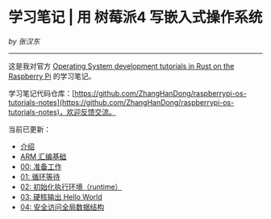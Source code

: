# 学习笔记 | 用 树莓派4 写嵌入式操作系统

*by 张汉东*

---

这是我对官方 [Operating System development tutorials in Rust on the Raspberry Pi](https://github.com/rust-embedded/rust-raspberrypi-OS-tutorials) 的学习笔记。

学习笔记代码仓库：[https://github.com/ZhangHanDong/raspberrypi-os-tutorials-notes](https://github.com/ZhangHanDong/raspberrypi-os-tutorials-notes)，欢迎反馈交流。

当前已更新：

- [介绍](./readme.md)
- [ARM 汇编基础](./arm_asm.md)
- [00: 准备工作](./chapter_0.md)
- [01: 循环等待 ](./chapter_1.md)
- [02: 初始化执行环境（runtime） ](./chapter_2.md)
- [03: 硬核输出 Hello World](./chapter_3.md)
- [04: 安全访问全局数据结构](./chapter_4.md)
<!-- - [05: 驱动：GPIO 和 UART](./chapter_5.md) -->